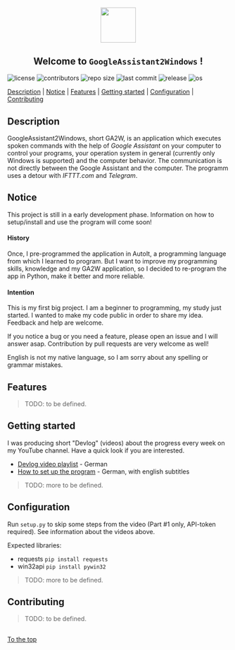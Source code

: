 #####

<p align="center">
    <img src="https://raw.githubusercontent.com/brain4tech/googleassistant2windows/master/media/GA2W-logo.ico?s=80" width="80" />
    <h2 align="center">Welcome to <code>GoogleAssistant2Windows</code> !</h2>
</p>

![license](https://img.shields.io/badge/license-MIT-green.svg?logo=spdx)
![contributors](https://img.shields.io/github/contributors/brain4tech/googleassistant2windows.svg?logo=github)
![repo size](https://img.shields.io/github/repo-size/brain4tech/googleassistant2windows.svg?logo=github)
![last commit](https://img.shields.io/github/last-commit/brain4tech/googleassistant2windows.svg?logo=github)
![release](https://img.shields.io/github/release/brain4tech/googleassistant2windows.svg?logo=github)
![os](https://img.shields.io/badge/os-windows-blueviolet.svg?logo=windows)

[Description](#description) | [Notice](#notice) | [Features](#features) | [Getting started](#getting-started) | [Configuration](#configuration) | [Contributing](#contributing)

## Description

GoogleAssistant2Windows, short GA2W, is an application which executes spoken commands with the help of *Google Assistant* on your computer to control your programs, your operation system in general (currently only Windows is supported) and the computer behavior. The communication is not directly between the Google Assistant and the computer. The programm uses a detour with *IFTTT.com* and *Telegram*.

## Notice

This project is still in a early development phase. Information on how to setup/install and use the program will come soon!

#### History

Once, I pre-programmed the application in AutoIt, a programming language from which I learned to program.
But I want to improve my programming skills, knowledge and my GA2W application,
so I decided to re-program the app in Python, make it better and more reliable.

#### Intention

This is my first big project. I am a beginner to programming, my study just started.
I wanted to make my code public in order to share my idea. Feedback and help are welcome.

If you notice a bug or you need a feature, please open an issue and I will answer asap.
Contribution by pull requests are very welcome as well!

English is not my native language, so I am sorry about any spelling or grammar mistakes.

## Features

> TODO: to be defined.

## Getting started

I was producing short "Devlog" (videos) about the progress every week on my YouTube channel.
Have a quick look if you are interested.

- [Devlog video playlist](https://www.youtube.com/playlist?list=PL9IDggoskDpIRBojm6RpWjcMtCI8cIMZp) - German
- [How to set up the program](https://youtu.be/fkwVXExyV48) - German, with english subtitles

> TODO: more to be defined.

## Configuration

Run `setup.py` to skip some steps from the video (Part #1 only, API-token required).
See information about the videos above.

Expected libraries:
- requests `pip install requests`
- win32api `pip install pywin32`

> TODO: more to be defined.

## Contributing

> TODO: to be defined.

##

[To the top](#)
